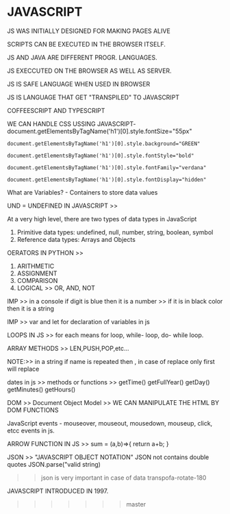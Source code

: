# JAVASCRIPT

JS WAS INITIALLY DESIGNED FOR MAKING PAGES ALIVE

SCRIPTS CAN BE EXECUTED IN THE BROWSER ITSELF.

JS AND JAVA ARE DIFFERENT PROGR. LANGUAGES.

JS EXECCUTED ON THE BROWSER AS WELL AS SERVER.

JS IS SAFE LANGUAGE WHEN USED IN BROWSER

JS IS LANGUAGE THAT GET "TRANSPILED" TO JAVASCRIPT

COFFEESCRIPT AND TYPESCRIPT

WE CAN HANDLE CSS USSING JAVASCRIPT-
    document.getElementsByTagName('h1')[0].style.fontSize="55px"

    document.getElementsByTagName('h1')[0].style.background="GREEN"

    document.getElementsByTagName('h1')[0].style.fontStyle="bold"

    document.getElementsByTagName('h1')[0].style.fontFamily="verdana"

    document.getElementsByTagName('h1')[0].style.fontDisplay="hidden"

What are Variables? - Containers to store data values

UND = UNDEFINED IN JAVASCRIPT >>

At a very high level, there are two types of data types in JavaScript
1. Primitive data types: undefined, null, number, string, boolean, symbol
2. Reference data types: Arrays and Objects

OERATORS IN PYTHON >>
1. ARITHMETIC
2. ASSIGNMENT 
3. COMPARISON 
4. LOGICAL >> OR, AND, NOT

IMP >> in a console if digit is blue then it is a number
    >> if it is in black color then it is a string

IMP >> var and let for declaration of variables in js

LOOPS IN JS >> for each means for loop, while- loop, do- while loop.

ARRAY METHODS >> LEN,PUSH,POP,etc...

NOTE:>> in a string if name is repeated then , in case of replace only first will replace 

dates in js >>
methods or functions >> 
getTime()
getFullYear()
getDay()
getMinutes()
getHours()

DOM >> Document Object Model >> WE CAN MANIPULATE THE HTML BY DOM FUNCTIONS

JavaScript events - mouseover, mouseout, mousedown, mouseup, click, etcc events in js.

ARROW FUNCTION IN JS >>
    sum = (a,b)=>{
       return a+b;
    }

JSON >> "JAVASCRIPT OBJECT NOTATION"
JSON  not contains double quotes
JSON.parse("valid string)

>> json is very important in case of data transpofa-rotate-180

JAVASCRIPT INTRODUCED IN 1997.
>>>>>>> master
